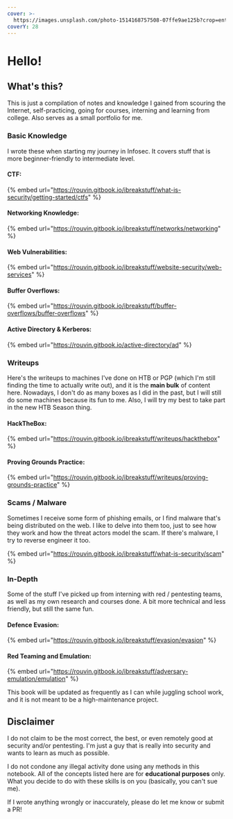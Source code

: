 ```yaml
---
cover: >-
  https://images.unsplash.com/photo-1514168757508-07ffe9ae125b?crop=entropy&cs=srgb&fm=jpg&ixid=M3wxOTcwMjR8MHwxfHNlYXJjaHw5fHxoYWNraW5nfGVufDB8fHx8MTY4MzgyMzE1NXww&ixlib=rb-4.0.3&q=85
coverY: 28
---
```


# Hello!

## What's this?

This is just a compilation of notes and knowledge I gained from scouring the Internet, self-practicing, going for courses, interning and learning from college. Also serves as a small portfolio for me.&#x20;

### Basic Knowledge

I wrote these when starting my journey in Infosec. It covers stuff that is more beginner-friendly to intermediate level.&#x20;

#### CTF:

{% embed url="https://rouvin.gitbook.io/ibreakstuff/what-is-security/getting-started/ctfs" %}

#### Networking Knowledge:

{% embed url="https://rouvin.gitbook.io/ibreakstuff/networks/networking" %}

#### Web Vulnerabilities:

{% embed url="https://rouvin.gitbook.io/ibreakstuff/website-security/web-services" %}

#### Buffer Overflows:

{% embed url="https://rouvin.gitbook.io/ibreakstuff/buffer-overflows/buffer-overflows" %}

#### Active Directory & Kerberos:

{% embed url="https://rouvin.gitbook.io/active-directory/ad" %}

### Writeups

Here's the writeups to machines I've done on HTB or PGP (which I'm still finding the time to actually write out), and it is the **main bulk** of content here. Nowadays, I don't do as many boxes as I did in the past, but I will still do some machines because its fun to me. Also, I will try my best to take part in the new HTB Season thing.&#x20;

#### HackTheBox:

{% embed url="https://rouvin.gitbook.io/ibreakstuff/writeups/hackthebox" %}

#### Proving Grounds Practice:

{% embed url="https://rouvin.gitbook.io/ibreakstuff/writeups/proving-grounds-practice" %}

### Scams / Malware

Sometimes I receive some form of phishing emails, or I find malware that's being distributed on the web. I like to delve into them too, just to see how they work and how the threat actors model the scam. If there's malware, I try to reverse engineer it too.

{% embed url="https://rouvin.gitbook.io/ibreakstuff/what-is-security/scam" %}

### In-Depth

Some of the stuff I've picked up from interning with red / pentesting teams, as well as my own research and courses done. A bit more technical and less friendly, but still the same fun.

#### Defence Evasion:

{% embed url="https://rouvin.gitbook.io/ibreakstuff/evasion/evasion" %}

#### Red Teaming and Emulation:

{% embed url="https://rouvin.gitbook.io/ibreakstuff/adversary-emulation/emulation" %}

This book will be updated as frequently as I can while juggling school work, and it is not meant to be a high-maintenance project.&#x20;

## Disclaimer

I do not claim to be the most correct, the best, or even remotely good at security and/or pentesting. I'm just a guy that is really into security and wants to learn as much as possible.

I do not condone any illegal activity done using any methods in this notebook. All of the concepts listed here are for **educational purposes** only. What you decide to do with these skills is on you (basically, you can't sue me).&#x20;

If I wrote anything wrongly or inaccurately, please do let me know or submit a PR!&#x20;
